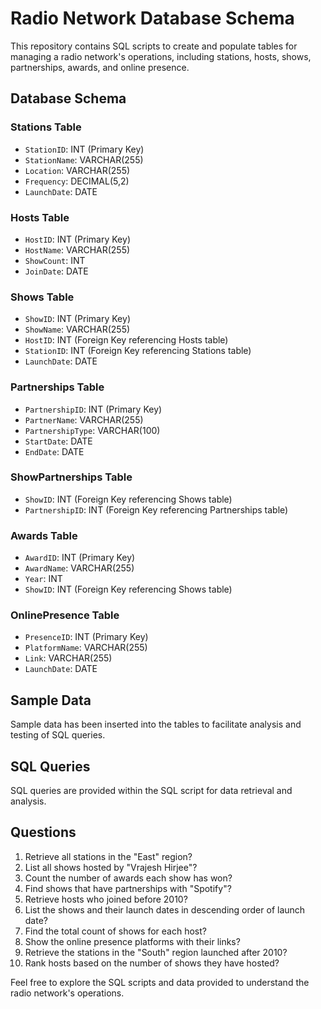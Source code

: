 # Radio Network Database Schema

This repository contains SQL scripts to create and populate tables for managing a radio network's operations, including stations, hosts, shows, partnerships, awards, and online presence.

## Database Schema

### Stations Table
- `StationID`: INT (Primary Key)
- `StationName`: VARCHAR(255)
- `Location`: VARCHAR(255)
- `Frequency`: DECIMAL(5,2)
- `LaunchDate`: DATE

### Hosts Table
- `HostID`: INT (Primary Key)
- `HostName`: VARCHAR(255)
- `ShowCount`: INT
- `JoinDate`: DATE

### Shows Table
- `ShowID`: INT (Primary Key)
- `ShowName`: VARCHAR(255)
- `HostID`: INT (Foreign Key referencing Hosts table)
- `StationID`: INT (Foreign Key referencing Stations table)
- `LaunchDate`: DATE

### Partnerships Table
- `PartnershipID`: INT (Primary Key)
- `PartnerName`: VARCHAR(255)
- `PartnershipType`: VARCHAR(100)
- `StartDate`: DATE
- `EndDate`: DATE

### ShowPartnerships Table
- `ShowID`: INT (Foreign Key referencing Shows table)
- `PartnershipID`: INT (Foreign Key referencing Partnerships table)

### Awards Table
- `AwardID`: INT (Primary Key)
- `AwardName`: VARCHAR(255)
- `Year`: INT
- `ShowID`: INT (Foreign Key referencing Shows table)

### OnlinePresence Table
- `PresenceID`: INT (Primary Key)
- `PlatformName`: VARCHAR(255)
- `Link`: VARCHAR(255)
- `LaunchDate`: DATE

## Sample Data

Sample data has been inserted into the tables to facilitate analysis and testing of SQL queries.

## SQL Queries

SQL queries are provided within the SQL script for data retrieval and analysis.

## Questions 

1) Retrieve all stations in the "East" region?
2) List all shows hosted by "Vrajesh Hirjee"?
3) Count the number of awards each show has won?
4) Find shows that have partnerships with "Spotify"?
5) Retrieve hosts who joined before 2010?
6) List the shows and their launch dates in descending order of launch date?
7) Find the total count of shows for each host?
8) Show the online presence platforms with their links?
9) Retrieve the stations in the "South" region launched after 2010?
10) Rank hosts based on the number of shows they have hosted?

Feel free to explore the SQL scripts and data provided to understand the radio network's operations.

